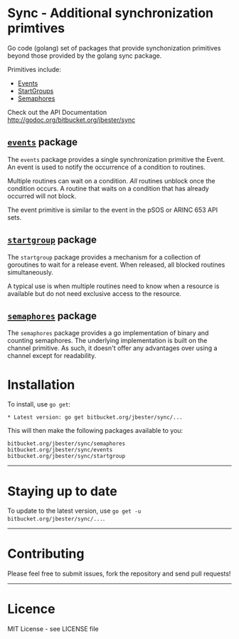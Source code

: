 Sync - Additional synchronization primtives
================================

Go code (golang) set of packages that provide synchonization primitives beyond those provided by the golang sync package.

Primitives include:

  * [Events](#events)
  * [StartGroups](#start-group)
  * [Semaphores](#semaphores)

Check out the API Documentation http://godoc.org/bitbucket.org/jbester/sync

[`events`](http://godoc.org/bitbucket.org/jbester/sync/events "API documentation") package
---------------------------------------------------------------------------------------------

The `events` package provides a single synchronization primitive the Event. An event is used to notify the occurrence of a condition to routines.
                     
 Multiple routines can wait on a condition. _All_ routines unblock once the condition occurs. A routine that waits on a condition that has already occurred will not block.
 
 The event primitive is similar to the event in the pSOS or ARINC 653 API sets.

[`startgroup`](http://godoc.org/bitbucket.org/jbester/sync/startgroup "API documentation") package
---------------------------------------------------------------------------------------

The `startgroup` package provides a mechanism for a collection of goroutines to wait for a release event.
When released, all blocked routines simultaneously.

A typical use is when multiple routines need to know when a resource is available but do
not need exclusive access to the resource.

[`semaphores`](http://godoc.org/bitbucket.org/jbester/sync/semaphores "API documentation") package
-------------------------------------------------------------------------------------------

The `semaphores` package provides a go implementation of binary and counting semaphores.
The underlying implementation is built on the channel primitive.  As such, it doesn't
offer any advantages over using a channel except for readability.


Installation
============

To install, use `go get`:

    * Latest version: go get bitbucket.org/jbester/sync/...

This will then make the following packages available to you:

    bitbucket.org/jbester/sync/semaphores
    bitbucket.org/jbester/sync/events
    bitbucket.org/jbester/sync/startgroup

------

Staying up to date
==================

To update to the latest version, use `go get -u bitbucket.org/jbester/sync/...`.

------


Contributing
============

Please feel free to submit issues, fork the repository and send pull requests!

------

Licence
=======
MIT License - see LICENSE file 
